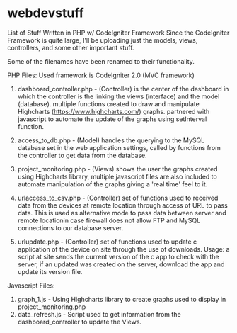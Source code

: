 # webdevstuff
List of Stuff Written in PHP w/ CodeIgniter Framework
Since the CodeIgniter Framework is quite large, I'll be uploading just the models, views, controllers, and some other important stuff.

Some of the filenames have been renamed to their functionality.

PHP Files:
Used framework is CodeIgniter 2.0 (MVC framework)

1) dashboard_controller.php -
  (Controller) is the center of the dashboard in which the controller is the linking the views (interface) and the model (database).
  multiple functions created to draw and manipulate Highcharts (https://www.highcharts.com/) graphs.
  partnered with javascript to automate the update of the graphs using setInterval function.

2) access_to_db.php -
  (Model) handles the querying to the MySQL database set in the web application settings, called by functions from the controller to get data from the database.
  
3) project_monitoring.php -
  (Views) shows the user the graphs created using Highcharts library, multiple javascript files are also included to automate manipulation of the graphs giving a 'real time' feel to it.

4) urlaccess_to_csv.php -
  (Controller) set of functions used to received data from the devices at remote location through access of URL to pass data. This is used as alternative mode to pass data between server and remote locationin case firewall does not allow FTP and MySQL connections to our database server.
  
5) urlupdate.php -
  (Controller) set of functions used to update c application of the device on site through the use of downloads.
  Usage:
    a script at site sends the current version of the c app to check with the server, if an updated was created on the server, download the app and update its version file.
  
Javascript Files:
1) graph_1.js -
  Using Highcharts library to create graphs used to display in project_monitoring.php
2) data_refresh.js -
  Script used to get information from the dashboard_controller to update the Views.
 
  
